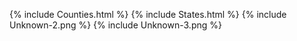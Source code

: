 {% include Counties.html %}
{% include States.html %}
{% include Unknown-2.png %}
{% include Unknown-3.png %}

